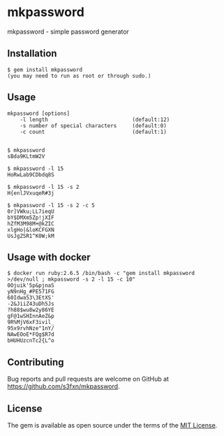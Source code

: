 # mkpassword

mkpassword - simple password generator

## Installation

    $ gem install mkpassword
    (you may need to run as root or through sudo.)

## Usage

```
mkpassword [options]
    -l length                           (default:12)
    -s number of special characters     (default:0)
    -c count                            (default:1)


$ mkpassword 
sBda9KLtmW2V

$ mkpassword -l 15
HoRwLab9CDbdq8S

$ mkpassword -l 15 -s 2
H{enlJVxuqeR#3j

$ mkpassword -l 15 -s 2 -c 5
0r]VWku;LL7ieqU
bY$DMXm5Zp!jXIF
hZfM3M98M+@kZIC
xlgHo|&loKCFGXN
UsJgZSR1^K0W;kM

```

## Usage with docker

```
$ docker run ruby:2.6.5 /bin/bash -c "gem install mkpassword >/dev/null ; mkpassword -s 2 -l 15 -c 10"
0Ojuik'5p&pjnaS
yN9nHg_#PE571FG
60Idwa53\3EtXS'
-2&JiiZ43uDh5Js
?h88$wu8w2y86YE
gF@1wSHInnAeZ&p
9R%MjV6xF3ivil_
95x9rvhNze"1nY/
NAwEOoE*FQg$R7d
bHUHUzcnTc2{L^o
```

## Contributing

Bug reports and pull requests are welcome on GitHub at https://github.com/s3fxn/mkpassword.

## License

The gem is available as open source under the terms of the [MIT License](https://opensource.org/licenses/MIT).
